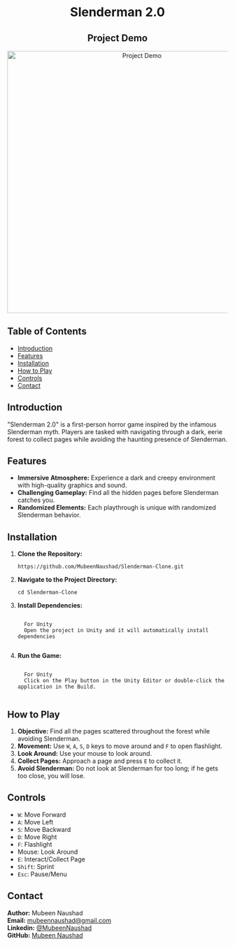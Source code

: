 <!-- Project Title -->
<h1 align="center">Slenderman 2.0</h1>

<!-- Project Image -->
<h2 align="center">Project Demo</h2>
<p align="center">
  <a href="https://www.youtube.com/watch?v=qeuFMNZoxDI">
    <img src="https://i.postimg.cc/sxD8cN4H/Untitled-design-1.png" alt="Project Demo" width="600">
  </a>
</p>



<!-- Table of Contents -->
<h2>Table of Contents</h2>
<ul>
  <li><a href="#introduction">Introduction</a></li>
  <li><a href="#features">Features</a></li>
  <li><a href="#installation">Installation</a></li>
  <li><a href="#how-to-play">How to Play</a></li>
  <li><a href="#controls">Controls</a></li>
  <li><a href="#contact">Contact</a></li>
</ul>

<!-- Introduction -->
<h2 id="introduction">Introduction</h2>
<p>
  "Slenderman 2.0" is a first-person horror game inspired by the infamous Slenderman myth. Players are tasked with navigating through a dark, eerie forest to collect pages while avoiding the haunting presence of Slenderman.
</p>

<!-- Features -->
<h2 id="features">Features</h2>
<ul>
  <li><strong>Immersive Atmosphere:</strong> Experience a dark and creepy environment with high-quality graphics and sound.</li>
  <li><strong>Challenging Gameplay:</strong> Find all the hidden pages before Slenderman catches you.</li>
  <li><strong>Randomized Elements:</strong> Each playthrough is unique with randomized Slenderman behavior.</li>
</ul>

<!-- Installation -->
<h2 id="installation">Installation</h2>
<ol>
  <li><strong>Clone the Repository:</strong></li>
  <pre><code>https://github.com/MubeenNaushad/Slenderman-Clone.git</code></pre>
  <li><strong>Navigate to the Project Directory:</strong></li>
  <pre><code>cd Slenderman-Clone</code></pre>
  <li><strong>Install Dependencies:</strong></li>
  <pre><code>
  For Unity
  Open the project in Unity and it will automatically install dependencies
  </code></pre>
  <li><strong>Run the Game:</strong></li>
  <pre><code>
  For Unity
  Click on the Play button in the Unity Editor or double-click the application in the Build.
  </code></pre>
</ol>

<!-- How to Play -->
<h2 id="how-to-play">How to Play</h2>
<ol>
  <li><strong>Objective:</strong> Find all the pages scattered throughout the forest while avoiding Slenderman.</li>
  <li><strong>Movement:</strong> Use <code>W</code>, <code>A</code>, <code>S</code>, <code>D</code> keys to move around and <code>F</code> to open flashlight.</li>
  <li><strong>Look Around:</strong> Use your mouse to look around.</li>
  <li><strong>Collect Pages:</strong> Approach a page and press <code>E</code> to collect it.</li>
  <li><strong>Avoid Slenderman:</strong> Do not look at Slenderman for too long; if he gets too close, you will lose.</li>
</ol>

<!-- Controls -->
<h2 id="controls">Controls</h2>
<ul>
  <li><code>W</code>: Move Forward</li>
  <li><code>A</code>: Move Left</li>
  <li><code>S</code>: Move Backward</li>
  <li><code>D</code>: Move Right</li>
  <li><code>F</code>: Flashlight</li>
  <li>Mouse: Look Around</li>
  <li><code>E</code>: Interact/Collect Page</li>
  <li><code>Shift</code>: Sprint</li>
  <li><code>Esc</code>: Pause/Menu</li>
</ul>

<!-- Contact -->
<h2 id="contact">Contact</h2>
<p>
  <strong>Author:</strong> Mubeen Naushad<br>
  <strong>Email:</strong> <a href="mailto:mubeennaushad@gmail.com">mubeennaushad@gmail.com</a><br>
  <strong>Linkedin:</strong> <a href="https://linkedin.com/in/mubeen-naushad">@MubeenNaushad</a><br>
  <strong>GitHub:</strong> <a href="https://github.com/mubeennaushad">Mubeen Naushad</a>
</p>
